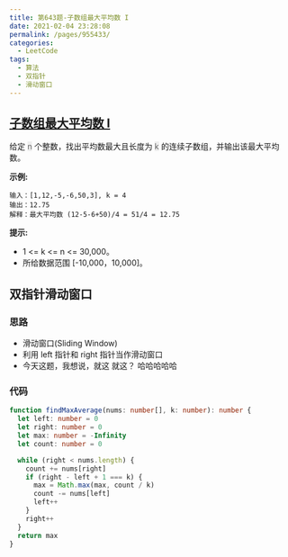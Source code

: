 ```yaml
---
title: 第643题-子数组最大平均数 I
date: 2021-02-04 23:28:08
permalink: /pages/955433/
categories:
  - LeetCode
tags:
  - 算法
  - 双指针
  - 滑动窗口
---
```


## [子数组最大平均数 I](https://leetcode-cn.com/problems/maximum-average-subarray-i/)

给定 <font style="background: #eee; color: #666;">n</font> 个整数，找出平均数最大且长度为 <font style="background: #eee; color: #666;">k</font> 的连续子数组，并输出该最大平均数。

<!-- more -->

**示例:**

```
输入：[1,12,-5,-6,50,3], k = 4
输出：12.75
解释：最大平均数 (12-5-6+50)/4 = 51/4 = 12.75
```

**提示:**

- 1 <= k <= n <= 30,000。
- 所给数据范围 [-10,000，10,000]。

## 双指针滑动窗口

### 思路

- 滑动窗口(Sliding Window)
- 利用 left 指针和 right 指针当作滑动窗口
- 今天这题，我想说，就这 就这？ 哈哈哈哈哈

### 代码

```TypeScript
function findMaxAverage(nums: number[], k: number): number {
  let left: number = 0
  let right: number = 0
  let max: number = -Infinity
  let count: number = 0

  while (right < nums.length) {
    count += nums[right]
    if (right - left + 1 === k) {
      max = Math.max(max, count / k)
      count -= nums[left]
      left++
    }
    right++
  }
  return max
}
```
